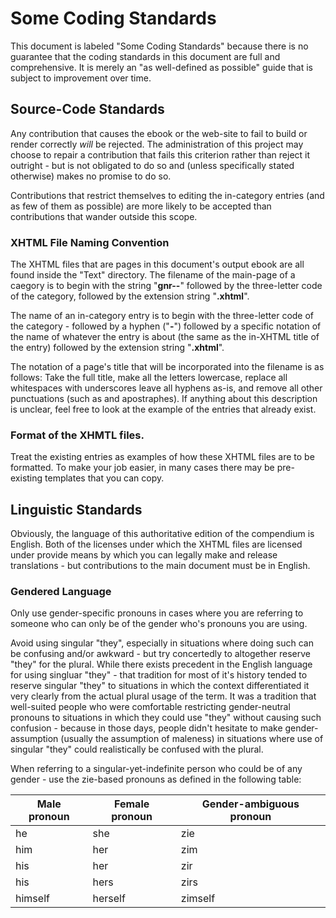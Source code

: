# Some Coding Standards

This document is labeled "Some Coding Standards" because
there is no guarantee that the coding standards in this
document are full and comprehensive. It is merely an
"as well\-defined as possible" guide that is subject to
improvement over time.

## Source\-Code Standards

Any contribution that causes the ebook or the web\-site
to fail to build or render correctly _will_ be rejected.
The administration of this project may choose to repair
a contribution that fails this criterion rather than
reject it outright \- but is not obligated to do so
and (unless specifically stated otherwise) makes
no promise to do so.

Contributions that restrict themselves to editing
the in-category entries (and as few of them as possible)
are more likely to be accepted than contributions that
wander outside this scope.

### XHTML File Naming Convention

The XHTML files that are pages in this document's
output ebook are all found inside the "Text" directory.
The filename of the main-page of a caegory is to begin
with the string "__gnr\-\-__" followed by the three-letter
code of the category, followed by the extension string "__.xhtml__".

The name of an in-category entry is to begin with the three-letter
code of the category - followed by a hyphen ("__\-__") followed
by a specific notation of the name of whatever the entry is about
(the same as the in\-XHTML title of the entry) followed
by the extension string "__.xhtml__".

The notation of a page's title that will be incorporated into
the filename is as follows: Take the full title, make all
the letters lowercase, replace all whitespaces with underscores
leave all hyphens as-is,
and remove all other punctuations (such as and apostraphes).
If anything about this description is unclear, feel free to
look at the example of the entries that already exist.

### Format of the XHMTL files.

Treat the existing entries as examples of how these XHTML
files are to be formatted.
To make your job easier, in many cases there may be
pre-existing templates that you can copy.

## Linguistic Standards

Obviously, the language of this authoritative edition of the
compendium is English. Both of the licenses under which the
XHTML files are licensed under provide means by which you
can legally make and release translations \- but contributions
to the main document must be in English.

### Gendered Language

Only use gender-specific pronouns in cases where you are
referring to someone who can only be of the gender who's
pronouns you are using.

Avoid using singular "they", especially in situations where
doing such can be confusing and/or awkward \- but try
concertedly to altogether reserve "they" for the plural.
While there exists precedent in the English language
for using singluar "they" \- that tradition for most
of it's history tended to reserve singular "they" to
situations in which the context differentiated it very
clearly from the actual plural usage of the term.
It was a tradition that well-suited people who were
comfortable restricting gender-neutral pronouns to
situations in which they could use "they" without causing
such confusion \- because in those days, people didn't
hesitate to make gender\-assumption (usually the assumption
of maleness) in situations where use of singular "they"
could realistically be confused with the plural.

When referring to a singular\-yet\-indefinite person who could
be of any gender \- use the zie\-based pronouns as defined
in the following table:

Male pronoun | Female pronoun | Gender\-ambiguous pronoun
--- | --- | ---
he | she | zie
him | her | zim
his | her | zir
his | hers | zirs
himself | herself | zimself


